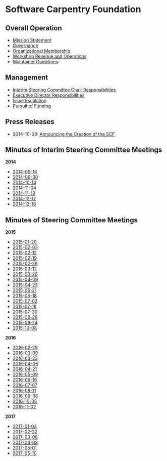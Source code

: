 Software Carpentry Foundation
=============================

Overall Operation
-----------------

*   [Mission Statement](mission-statement.md)
*   [Governance](governance.md)
*   [Organizational Membership](membership.md)
*   [Workshop Revenue and Operations](workshops.md)
*   [Maintainer Guidelines](maintainers.md)

Management
----------

*   [Interim Steering Committee Chair Responsibilities](steering-committee-chair.md)
*   [Executive Director Responsibilities](executive-director.md)
*   [Issue Escalation](issue-escalation.md)
*   [Pursuit of Funding](pursuit-of-funding.md)

Press Releases
--------------

*   2014-10-08: [Announcing the Creation of the SCF](press-releases/2014-10-08-announcing-creation-of-scf.md)


Minutes of Interim Steering Committee Meetings
----------------------------------------------
**2014**
*   [2014-09-16](minutes/minutes-2014-09-16.md)
*   [2014-09-30](minutes/minutes-2014-09-30.md)
*   [2014-10-14](minutes/minutes-2014-10-14.md)
*   [2014-11-04](minutes/minutes-2014-11-04.md)
*   [2014-11-18](minutes/minutes-2014-11-18.md)
*   [2014-12-12](minutes/minutes-2014-12-02.md)
*   [2014-12-16](minutes/minutes-2014-12-16.md)


Minutes of Steering Committee Meetings
--------------------------------------

**2015**
*   [2015-01-20](minutes/minutes-2015-01-20.md)
*   [2015-02-03](minutes/minutes-2015-02-03.md)
*   [2015-02-12](minutes/minutes-2015-02-12.md)
*   [2015-02-19](minutes/minutes-2015-02-19.md)
*   [2015-02-26](minutes/minutes-2015-02-26.md)
*   [2015-03-12](minutes/minutes-2015-03-12.md)
*   [2015-03-26](minutes/minutes-2015-03-26.md)
*   [2015-04-09](minutes/minutes-2015-04-09.md)
*   [2015-04-23](minutes/minutes-2015-04-23.md)
*   [2015-05-21](minutes/minutes-2015-05-21.md)
*   [2015-06-18](minutes/minutes-2015-06-18.md)
*   [2015-07-02](minutes/minutes-2015-07-02.md)
*   [2015-07-16](minutes/minutes-2015-07-16.md)
*   [2015-07-30](minutes/minutes-2015-07-30.md)
*   [2015-08-26](minutes/minutes-2015-08-26.md)
*   [2015-09-24](minutes/minutes-2015-09-24.md)
*   [2015-10-08](minutes/minutes-2015-10-08.md)

**2016**
*   [2016-02-29](minutes/minutes-2016-02-29.md)
*   [2016-03-09](minutes/minutes-2016-03-09.md)
*   [2016-03-23](minutes/minutes-2016-03-23.md)
*   [2016-04-06](minutes/minutes-2016-04-06.md)
*   [2016-04-21](minutes/minutes-2016-04-21.md)
*   [2016-05-09](minutes/minutes-2016-05-09.md)
*   [2016-06-16](minutes/minutes-2016-06-16.md)
*   [2016-07-07](minutes/minutes-2016-07-07.md)
*   [2016-08-11](minutes/minutes-2016-08-11.md)
*   [2016-09-08](minutes/minutes-2016-09-08.md)
*   [2016-10-06](minutes/minutes-2016-10-06.md)
*   [2016-11-02](minutes/minutes-2016-11-02.md)

**2017**
*   [2017-01-04](minutes/minutes-2017-01-04.md)
*   [2017-02-22](minutes/minutes-2017-02-22.md)
*   [2017-03-08](minutes/minutes-2017-03-08.md)
*   [2017-04-03](minutes/minutes-2017-04-03.md)
*   [2017-05-01](minutes/minutes-2017-05-01.md)
*   [2017-05-10](minutes/minutes-2017-04-10.md)
